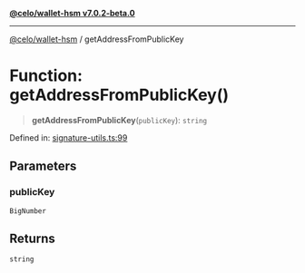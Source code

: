 [**@celo/wallet-hsm v7.0.2-beta.0**](../README.md)

***

[@celo/wallet-hsm](../README.md) / getAddressFromPublicKey

# Function: getAddressFromPublicKey()

> **getAddressFromPublicKey**(`publicKey`): `string`

Defined in: [signature-utils.ts:99](https://github.com/celo-org/developer-tooling/blob/master/packages/sdk/wallets/wallet-hsm/src/signature-utils.ts#L99)

## Parameters

### publicKey

`BigNumber`

## Returns

`string`

